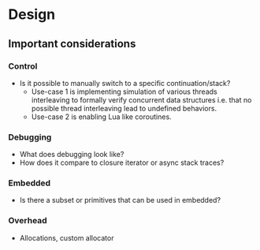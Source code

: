 # Design

## Important considerations

### Control

- Is it possible to manually switch to a specific continuation/stack?
  - Use-case 1 is implementing simulation of various threads interleaving
    to formally verify concurrent data structures
    i.e. that no possible thread interleaving lead to undefined behaviors.
  - Use-case 2 is enabling Lua like coroutines.

### Debugging

- What does debugging look like?
- How does it compare to closure iterator or async stack traces?

### Embedded

- Is there a subset or primitives that can be used in embedded?

### Overhead

- Allocations, custom allocator
